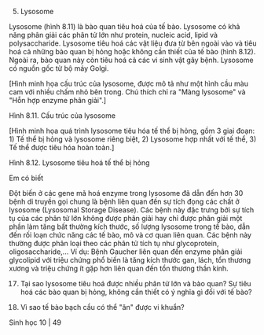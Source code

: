 5. Lysosome

Lysosome (hình 8.11) là bào quan tiêu hoá của tế bào. Lysosome có khả năng phân giải các phân tử lớn như protein, nucleic acid, lipid và polysaccharide. Lysosome tiêu hoá các vật liệu đưa từ bên ngoài vào và tiêu hoá cả những bào quan bị hỏng hoặc không cần thiết của tế bào (hình 8.12). Ngoài ra, bào quan này còn tiêu hoá cả các vi sinh vật gây bệnh. Lysosome có nguồn gốc từ bộ máy Golgi.

[Hình minh họa cấu trúc của lysosome, được mô tả như một hình cầu màu cam với nhiều chấm nhỏ bên trong. Chú thích chỉ ra "Màng lysosome" và "Hỗn hợp enzyme phân giải".]

Hình 8.11. Cấu trúc của lysosome

[Hình minh họa quá trình lysosome tiêu hóa tế thể bị hỏng, gồm 3 giai đoạn: 1) Tế thể bị hỏng và lysosome riêng biệt, 2) Lysosome hợp nhất với tế thể, 3) Tế thể được tiêu hóa hoàn toàn.]

Hình 8.12. Lysosome tiêu hoá tế thể bị hỏng

Em có biết

Đột biến ở các gene mã hoá enzyme trong lysosome đã dẫn đến hơn 30 bệnh di truyền gọi chung là bệnh liên quan đến sự tích đọng các chất ở lysosome (Lysosomal Storage Disease). Các bệnh này đặc trưng bởi sự tích tụ của các phân tử lớn không được phân giải hay chỉ được phân giải một phần làm tăng bất thường kích thước, số lượng lysosome trong tế bào, dẫn đến rối loạn chức năng các tế bào, mô và cơ quan liên quan. Các bệnh này thường được phân loại theo các phân tử tích tụ như glycoprotein, oligosaccharide,... Ví dụ: Bệnh Gaucher liên quan đến enzyme phân giải glycolipid với triệu chứng phổ biến là tăng kích thước gan, lách, tổn thương xương và triệu chứng ít gặp hơn liên quan đến tổn thương thần kinh.

17. Tại sao lysosome tiêu hoá được nhiều phân tử lớn và bào quan? Sự tiêu hoá các bào quan bị hỏng, không cần thiết có ý nghĩa gì đối với tế bào?

18. Vì sao tế bào bạch cầu có thể "ăn" được vi khuẩn?

Sinh học 10 | 49